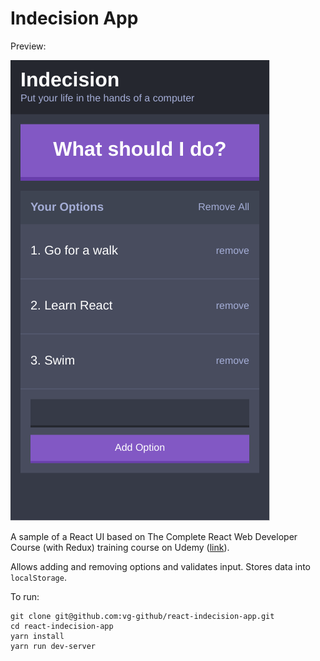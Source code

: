 # Indecision App
Preview: 

![Mobile Version](https://raw.githubusercontent.com/vg-github/indecision-react-app/master/docs/mobile.png)


A sample of a React UI based on The Complete React Web Developer Course (with Redux) training course on Udemy ([link](https://www.udemy.com/react-2nd-edition/)). 

Allows adding and removing options and validates input. Stores data into `localStorage`.

To run:
```
git clone git@github.com:vg-github/react-indecision-app.git
cd react-indecision-app
yarn install 
yarn run dev-server
```
